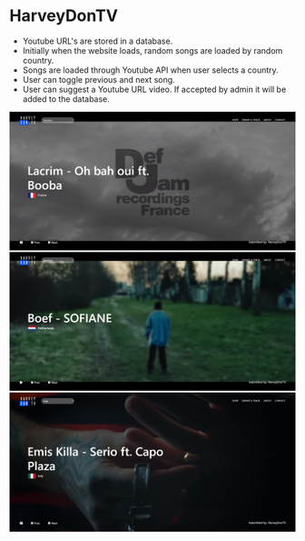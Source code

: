 # HarveyDonTV
- Youtube URL's are stored in a database.
- Initially when the website loads, random songs are loaded by random country.
- Songs are loaded through Youtube API when user selects a country.
- User can toggle previous and next song.
- User can suggest a Youtube URL video. If accepted by admin it
  will be added to the database.

![alt text](https://raw.githubusercontent.com/Ljupce11/HarveyDonTV/master/Website%20Screenshots/Screenshot_1.jpg)
![alt text](https://raw.githubusercontent.com/Ljupce11/HarveyDonTV/master/Website%20Screenshots/Screenshot_2.jpg)
![alt text](https://raw.githubusercontent.com/Ljupce11/HarveyDonTV/master/Website%20Screenshots/Screenshot_3.jpg)
